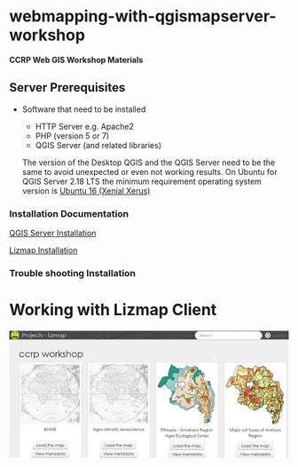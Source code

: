 # webmapping-with-qgismapserver-workshop

__CCRP Web GIS Workshop Materials__

## Server Prerequisites

* Software that need to be installed
   * HTTP Server e.g. Apache2
   * PHP (version 5 or 7)
   * QGIS Server (and related libraries)
   
   The version of the Desktop QGIS and the QGIS Server need to be the same to avoid unexpected or even not working results. On Ubuntu for QGIS Server 2.18 LTS the minimum requirement operating system version is [Ubuntu 16 (Xenial Xerus)](http://releases.ubuntu.com/16.04)
 
### Installation Documentation 

[QGIS Server Installation](https://docs.3liz.com/en/install/windows.html#qgis-server-installation)

[Lizmap Installation](https://docs.3liz.com/en/install/windows.html)

### Trouble shooting Installation


# Working with Lizmap Client

![Lizmap Web map gallery](/images/lizmap_client_gallery.png)
